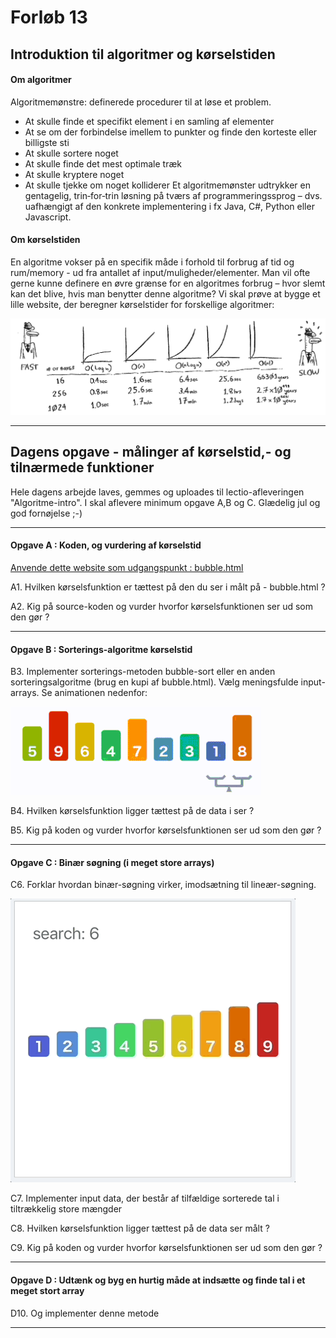# Forløb 13 
## Introduktion til algoritmer og kørselstiden

#### Om algoritmer
Algoritmemønstre: definerede procedurer til at løse et problem.
- At skulle finde et specifikt element i en samling af elementer
- At se om der forbindelse imellem to punkter og finde den korteste eller billigste sti
- At skulle sortere noget
- At skulle finde det mest optimale træk
- At skulle kryptere noget
- At skulle tjekke om noget kolliderer
Et algoritmemønster udtrykker en gentagelig, trin‐for‐trin løsning på tværs af
programmeringssprog – dvs. uafhængigt af den konkrete implementering i fx Java, C#, Python eller Javascript.

#### Om kørselstiden
En algoritme vokser på en specifik måde i forhold til forbrug af tid og rum/memory - ud fra antallet af input/muligheder/elementer.
Man vil ofte gerne kunne definere en øvre grænse for en algoritmes forbrug – hvor slemt kan det blive, hvis man benytter denne algoritme?
Vi skal prøve at bygge et lille website, der beregner kørselstider for forskellige algoritmer: 

![](runtime.png)

----------------------------------------------------------------------------------------------------------------------------------------------------------------------

## Dagens opgave - målinger af kørselstid,- og tilnærmede funktioner 

Hele dagens arbejde laves, gemmes og uploades til lectio-afleveringen "Algoritme-intro".
I skal aflevere minimum opgave A,B og C.
Glædelig jul og god fornøjelse ;-)

----------------------------------------------------------------------------------------------------------------------------------------------------------------------

#### Opgave A : Koden, og vurdering af kørselstid

[Anvende dette website som udgangspunkt : bubble.html](bubble.html)

A1. Hvilken kørselsfunktion er tættest på den du ser i målt på - bubble.html ?

A2. Kig på source-koden og vurder hvorfor kørselsfunktionen ser ud som den gør ?

----------------------------------------------------------------------------------------------------------------------------------------------------------------------

#### Opgave B : Sorterings-algoritme kørselstid

B3. Implementer sorterings-metoden bubble-sort eller en anden sorteringsalgoritme (brug en kupi af bubble.html). Vælg meningsfulde input-arrays. Se animationen nedenfor: 

![](BubbleSort_Avg_case.gif)


B4. Hvilken kørselsfunktion ligger tættest på de data i ser ?

B5. Kig på koden og vurder hvorfor kørselsfunktionen ser ud som den gør ?

----------------------------------------------------------------------------------------------------------------------------------------------------------------------

#### Opgave C : Binær søgning (i meget store arrays)

C6. Forklar hvordan binær-søgning virker, imodsætning til lineær-søgning.

![](binary_search.gif)

C7. Implementer input data, der består af tilfældige sorterede tal i tiltrækkelig store mængder 

C8. Hvilken kørselsfunktion ligger tættest på de data ser målt ?

C9. Kig på koden og vurder hvorfor kørselsfunktionen ser ud som den gør ?

----------------------------------------------------------------------------------------------------------------------------------------------------------------------

#### Opgave D : Udtænk og byg en hurtig måde at indsætte og finde tal i et meget stort array

D10. Og implementer denne metode

----------------------------------------------------------------------------------------------------------------------------------------------------------------------
